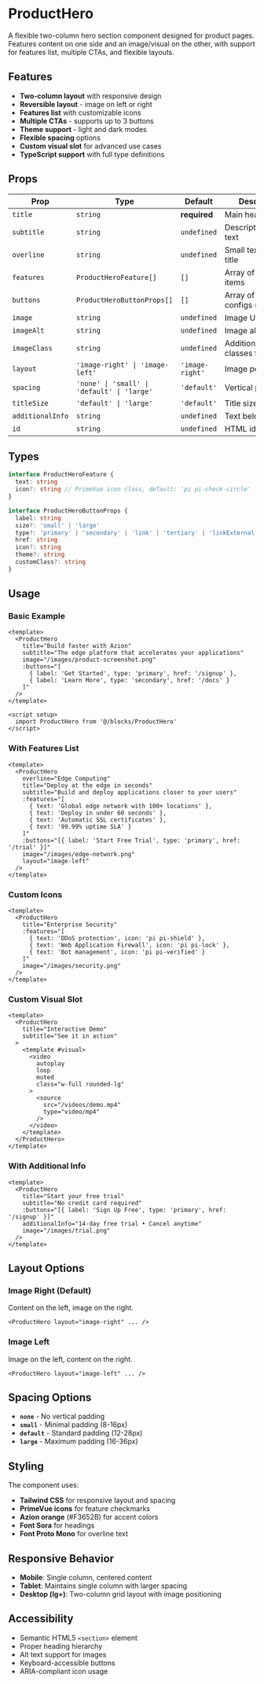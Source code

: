 # ProductHero

A flexible two-column hero section component designed for product pages. Features content on one side and an image/visual on the other, with support for features list, multiple CTAs, and flexible layouts.

## Features

- **Two-column layout** with responsive design
- **Reversible layout** - image on left or right
- **Features list** with customizable icons
- **Multiple CTAs** - supports up to 3 buttons
- **Theme support** - light and dark modes
- **Flexible spacing** options
- **Custom visual slot** for advanced use cases
- **TypeScript support** with full type definitions

## Props

| Prop             | Type                                        | Default         | Description                      |
| ---------------- | ------------------------------------------- | --------------- | -------------------------------- |
| `title`          | `string`                                    | **required**    | Main heading text                |
| `subtitle`       | `string`                                    | `undefined`     | Description/subtitle text        |
| `overline`       | `string`                                    | `undefined`     | Small text above title           |
| `features`       | `ProductHeroFeature[]`                      | `[]`            | Array of feature items           |
| `buttons`        | `ProductHeroButtonProps[]`                  | `[]`            | Array of button configs (max 3)  |
| `image`          | `string`                                    | `undefined`     | Image URL                        |
| `imageAlt`       | `string`                                    | `undefined`     | Image alt text                   |
| `imageClass`     | `string`                                    | `undefined`     | Additional CSS classes for image |
| `layout`         | `'image-right' \| 'image-left'`             | `'image-right'` | Image position                   |
| `spacing`        | `'none' \| 'small' \| 'default' \| 'large'` | `'default'`     | Vertical padding                 |
| `titleSize`      | `'default' \| 'large'`                      | `'default'`     | Title size variant               |
| `additionalInfo` | `string`                                    | `undefined`     | Text below buttons               |
| `id`             | `string`                                    | `undefined`     | HTML id attribute                |

## Types

```typescript
interface ProductHeroFeature {
  text: string
  icon?: string // PrimeVue icon class, default: 'pi pi-check-circle'
}

interface ProductHeroButtonProps {
  label: string
  size?: 'small' | 'large'
  type?: 'primary' | 'secondary' | 'link' | 'tertiary' | 'linkExternal'
  href: string
  icon?: string
  theme?: string
  customClass?: string
}
```

## Usage

### Basic Example

```vue
<template>
  <ProductHero
    title="Build faster with Azion"
    subtitle="The edge platform that accelerates your applications"
    image="/images/product-screenshot.png"
    :buttons="[
      { label: 'Get Started', type: 'primary', href: '/signup' },
      { label: 'Learn More', type: 'secondary', href: '/docs' }
    ]"
  />
</template>

<script setup>
  import ProductHero from '@/blocks/ProductHero'
</script>
```

### With Features List

```vue
<template>
  <ProductHero
    overline="Edge Computing"
    title="Deploy at the edge in seconds"
    subtitle="Build and deploy applications closer to your users"
    :features="[
      { text: 'Global edge network with 100+ locations' },
      { text: 'Deploy in under 60 seconds' },
      { text: 'Automatic SSL certificates' },
      { text: '99.99% uptime SLA' }
    ]"
    :buttons="[{ label: 'Start Free Trial', type: 'primary', href: '/trial' }]"
    image="/images/edge-network.png"
    layout="image-left"
  />
</template>
```

### Custom Icons

```vue
<template>
  <ProductHero
    title="Enterprise Security"
    :features="[
      { text: 'DDoS protection', icon: 'pi pi-shield' },
      { text: 'Web Application Firewall', icon: 'pi pi-lock' },
      { text: 'Bot management', icon: 'pi pi-verified' }
    ]"
    image="/images/security.png"
  />
</template>
```

### Custom Visual Slot

```vue
<template>
  <ProductHero
    title="Interactive Demo"
    subtitle="See it in action"
  >
    <template #visual>
      <video
        autoplay
        loop
        muted
        class="w-full rounded-lg"
      >
        <source
          src="/videos/demo.mp4"
          type="video/mp4"
        />
      </video>
    </template>
  </ProductHero>
</template>
```

### With Additional Info

```vue
<template>
  <ProductHero
    title="Start your free trial"
    subtitle="No credit card required"
    :buttons="[{ label: 'Sign Up Free', type: 'primary', href: '/signup' }]"
    additionalInfo="14-day free trial • Cancel anytime"
    image="/images/trial.png"
  />
</template>
```

## Layout Options

### Image Right (Default)

Content on the left, image on the right.

```vue
<ProductHero layout="image-right" ... />
```

### Image Left

Image on the left, content on the right.

```vue
<ProductHero layout="image-left" ... />
```

## Spacing Options

- **`none`** - No vertical padding
- **`small`** - Minimal padding (8-16px)
- **`default`** - Standard padding (12-28px)
- **`large`** - Maximum padding (16-36px)

## Styling

The component uses:

- **Tailwind CSS** for responsive layout and spacing
- **PrimeVue icons** for feature checkmarks
- **Azion orange** (#F3652B) for accent colors
- **Font Sora** for headings
- **Font Proto Mono** for overline text

## Responsive Behavior

- **Mobile**: Single column, centered content
- **Tablet**: Maintains single column with larger spacing
- **Desktop (lg+)**: Two-column grid layout with image positioning

## Accessibility

- Semantic HTML5 `<section>` element
- Proper heading hierarchy
- Alt text support for images
- Keyboard-accessible buttons
- ARIA-compliant icon usage
